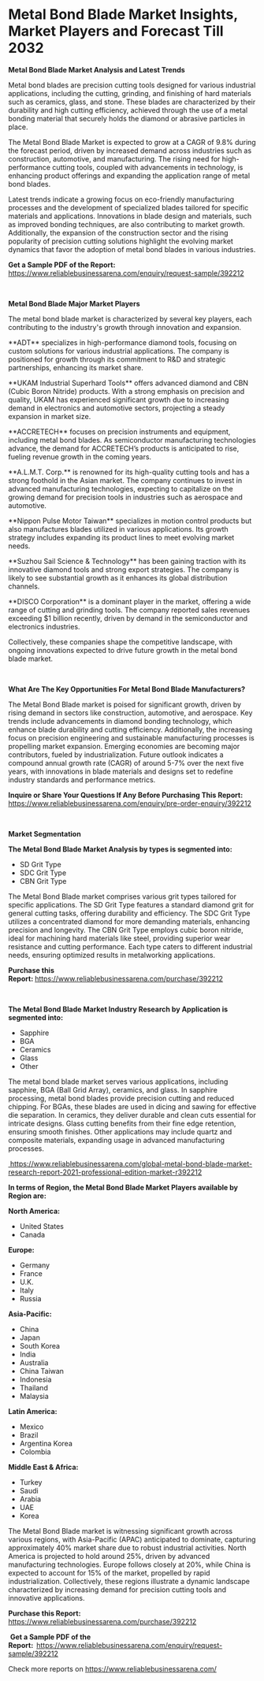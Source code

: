 <p><h1>Metal Bond Blade Market Insights, Market Players and Forecast Till 2032</h1></p><p><strong>Metal Bond Blade Market Analysis and Latest Trends</strong></p>
<p><p>Metal bond blades are precision cutting tools designed for various industrial applications, including the cutting, grinding, and finishing of hard materials such as ceramics, glass, and stone. These blades are characterized by their durability and high cutting efficiency, achieved through the use of a metal bonding material that securely holds the diamond or abrasive particles in place.</p><p>The Metal Bond Blade Market is expected to grow at a CAGR of 9.8% during the forecast period, driven by increased demand across industries such as construction, automotive, and manufacturing. The rising need for high-performance cutting tools, coupled with advancements in technology, is enhancing product offerings and expanding the application range of metal bond blades. </p><p>Latest trends indicate a growing focus on eco-friendly manufacturing processes and the development of specialized blades tailored for specific materials and applications. Innovations in blade design and materials, such as improved bonding techniques, are also contributing to market growth. Additionally, the expansion of the construction sector and the rising popularity of precision cutting solutions highlight the evolving market dynamics that favor the adoption of metal bond blades in various industries.</p></p>
<p><strong>Get a Sample PDF of the Report:&nbsp;</strong> <a href="https://www.reliablebusinessarena.com/enquiry/request-sample/392212?utm_campaign=1932&utm_medium=2&utm_source=Github&utm_content=ia&utm_term=17012025&utm_id=metal-bond-blade">https://www.reliablebusinessarena.com/enquiry/request-sample/392212</a></p>
<p>&nbsp;</p>
<p><strong>Metal Bond Blade Major Market Players</strong></p>
<p><p>The metal bond blade market is characterized by several key players, each contributing to the industry's growth through innovation and expansion.</p><p>**ADT** specializes in high-performance diamond tools, focusing on custom solutions for various industrial applications. The company is positioned for growth through its commitment to R&D and strategic partnerships, enhancing its market share.</p><p>**UKAM Industrial Superhard Tools** offers advanced diamond and CBN (Cubic Boron Nitride) products. With a strong emphasis on precision and quality, UKAM has experienced significant growth due to increasing demand in electronics and automotive sectors, projecting a steady expansion in market size.</p><p>**ACCRETECH** focuses on precision instruments and equipment, including metal bond blades. As semiconductor manufacturing technologies advance, the demand for ACCRETECH’s products is anticipated to rise, fueling revenue growth in the coming years.</p><p>**A.L.M.T. Corp.** is renowned for its high-quality cutting tools and has a strong foothold in the Asian market. The company continues to invest in advanced manufacturing technologies, expecting to capitalize on the growing demand for precision tools in industries such as aerospace and automotive.</p><p>**Nippon Pulse Motor Taiwan** specializes in motion control products but also manufactures blades utilized in various applications. Its growth strategy includes expanding its product lines to meet evolving market needs.</p><p>**Suzhou Sail Science & Technology** has been gaining traction with its innovative diamond tools and strong export strategies. The company is likely to see substantial growth as it enhances its global distribution channels.</p><p>**DISCO Corporation** is a dominant player in the market, offering a wide range of cutting and grinding tools. The company reported sales revenues exceeding $1 billion recently, driven by demand in the semiconductor and electronics industries.</p><p>Collectively, these companies shape the competitive landscape, with ongoing innovations expected to drive future growth in the metal bond blade market.</p></p>
<p>&nbsp;</p>
<p><strong>What Are The Key Opportunities For Metal Bond Blade Manufacturers?</strong></p>
<p><p>The Metal Bond Blade market is poised for significant growth, driven by rising demand in sectors like construction, automotive, and aerospace. Key trends include advancements in diamond bonding technology, which enhance blade durability and cutting efficiency. Additionally, the increasing focus on precision engineering and sustainable manufacturing processes is propelling market expansion. Emerging economies are becoming major contributors, fueled by industrialization. Future outlook indicates a compound annual growth rate (CAGR) of around 5-7% over the next five years, with innovations in blade materials and designs set to redefine industry standards and performance metrics.</p></p>
<p><strong>Inquire or Share Your Questions If Any Before Purchasing This Report:</strong> <a href="https://www.reliablebusinessarena.com/enquiry/pre-order-enquiry/392212?utm_campaign=1932&utm_medium=2&utm_source=Github&utm_content=ia&utm_term=17012025&utm_id=metal-bond-blade">https://www.reliablebusinessarena.com/enquiry/pre-order-enquiry/392212</a></p>
<p>&nbsp;</p>
<p><strong>Market Segmentation</strong></p>
<p><strong>The Metal Bond Blade Market Analysis by types is segmented into:</strong></p>
<p><ul><li>SD Grit Type</li><li>SDC Grit Type</li><li>CBN Grit Type</li></ul></p>
<p><p>The Metal Bond Blade market comprises various grit types tailored for specific applications. The SD Grit Type features a standard diamond grit for general cutting tasks, offering durability and efficiency. The SDC Grit Type utilizes a concentrated diamond for more demanding materials, enhancing precision and longevity. The CBN Grit Type employs cubic boron nitride, ideal for machining hard materials like steel, providing superior wear resistance and cutting performance. Each type caters to different industrial needs, ensuring optimized results in metalworking applications.</p></p>
<p><strong>Purchase this Report:&nbsp;</strong><a href="https://www.reliablebusinessarena.com/purchase/392212?utm_campaign=1932&utm_medium=2&utm_source=Github&utm_content=ia&utm_term=17012025&utm_id=metal-bond-blade">https://www.reliablebusinessarena.com/purchase/392212</a></p>
<p>&nbsp;</p>
<p><strong>The Metal Bond Blade Market Industry Research by Application is segmented into:</strong></p>
<p><ul><li>Sapphire</li><li>BGA</li><li>Ceramics</li><li>Glass</li><li>Other</li></ul></p>
<p><p>The metal bond blade market serves various applications, including sapphire, BGA (Ball Grid Array), ceramics, and glass. In sapphire processing, metal bond blades provide precision cutting and reduced chipping. For BGAs, these blades are used in dicing and sawing for effective die separation. In ceramics, they deliver durable and clean cuts essential for intricate designs. Glass cutting benefits from their fine edge retention, ensuring smooth finishes. Other applications may include quartz and composite materials, expanding usage in advanced manufacturing processes.</p></p>
<p><a href="https://www.reliablebusinessarena.com/global-metal-bond-blade-market-research-report-2021-professional-edition-market-r392212?utm_campaign=1932&utm_medium=2&utm_source=Github&utm_content=ia&utm_term=17012025&utm_id=metal-bond-blade">&nbsp;https://www.reliablebusinessarena.com/global-metal-bond-blade-market-research-report-2021-professional-edition-market-r392212</a></p>
<p><strong>In terms of Region, the Metal Bond Blade Market Players available by Region are:</strong></p>
<p>
    <p> <strong> North America: </strong>
        <ul>
            <li>United States</li>
            <li>Canada</li>
        </ul>
        </p> 
    <p> <strong> Europe: </strong>
        <ul>
            <li>Germany</li>
            <li>France</li>
            <li>U.K.</li>
            <li>Italy</li>
            <li>Russia</li>
        </ul>
        </p> 
    <p> <strong> Asia-Pacific: </strong>
        <ul>
            <li>China</li>
            <li>Japan</li>
            <li>South Korea</li>
            <li>India</li>
            <li>Australia</li>
            <li>China Taiwan</li>
            <li>Indonesia</li>
            <li>Thailand</li>
            <li>Malaysia</li>
        </ul>
        </p> 
    <p> <strong> Latin America: </strong>
        <ul>
            <li>Mexico</li>
            <li>Brazil</li>
            <li>Argentina Korea</li>
            <li>Colombia</li>
        </ul>
        </p> 
    <p> <strong> Middle East & Africa: </strong>
        <ul>
            <li>Turkey</li>
            <li>Saudi</li>
            <li>Arabia</li>
            <li>UAE</li>
            <li>Korea</li>
        </ul>
    </p>
    </p>
<p><p>The Metal Bond Blade market is witnessing significant growth across various regions, with Asia-Pacific (APAC) anticipated to dominate, capturing approximately 40% market share due to robust industrial activities. North America is projected to hold around 25%, driven by advanced manufacturing technologies. Europe follows closely at 20%, while China is expected to account for 15% of the market, propelled by rapid industrialization. Collectively, these regions illustrate a dynamic landscape characterized by increasing demand for precision cutting tools and innovative applications.</p></p>
<p><strong>Purchase this Report: </strong><a href="https://www.reliablebusinessarena.com/purchase/392212?utm_campaign=1932&utm_medium=2&utm_source=Github&utm_content=ia&utm_term=17012025&utm_id=metal-bond-blade">https://www.reliablebusinessarena.com/purchase/392212</a></p>
<p>&nbsp;<strong>Get a Sample PDF of the Report:&nbsp;&nbsp;</strong><a href="https://www.reliablebusinessarena.com/enquiry/request-sample/392212?utm_campaign=1932&utm_medium=2&utm_source=Github&utm_content=ia&utm_term=17012025&utm_id=metal-bond-blade">https://www.reliablebusinessarena.com/enquiry/request-sample/392212</a></p>
<p><strong></strong></p>
<p>Check more reports on <a href="https://www.reliablebusinessarena.com/?utm_campaign=1932&utm_medium=2&utm_source=Github&utm_content=ia&utm_term=17012025&utm_id=metal-bond-blade">https://www.reliablebusinessarena.com/</a></p>